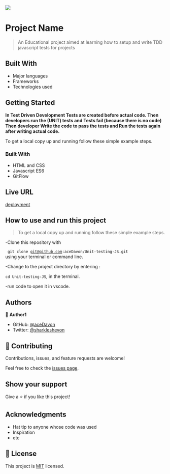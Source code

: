 ![](https://img.shields.io/badge/Microverse-blueviolet)

# Project Name

> An Educational project aimed at learning how to setup and write TDD javascript tests for projects


## Built With

- Major languages
- Frameworks
- Technologies used

## Getting Started

**In Test Driven Development Tests are created before actual code.
Then developers run the (UNIT) tests and Tests fail (because there is no code)
Then developer Write the code to pass the tests and Run the tests again after writing actual code.**


To get a local copy up and running follow these simple example steps.

### Built With

- HTML and CSS 
- Javascript ES6
- GitFlow

## Live URL

[deployment](https://acedavon.github.io/Unit-testing-JS)

## How to use and run this project
>To get a local copy up and running follow these simple example steps.

-Clone this repository with

<code> git clone git@github.com:aceDavon/Unit-testing-JS.git </code>
using your terminal or command line.

-Change to the project directory by entering :

<code>cd Unit-testing-JS</code>, in the terminal.

-run code to open it in vscode.


## Authors

👤 **Author1**

- GitHub: [@aceDavon](https://github.com/aceDavon)
- Twitter: [@sharkleshevon](https://twitter.com/sharkleshevon)

## 🤝 Contributing

Contributions, issues, and feature requests are welcome!

Feel free to check the [issues page](../../issues/).

## Show your support

Give a ⭐️ if you like this project!

## Acknowledgments

- Hat tip to anyone whose code was used
- Inspiration
- etc

## 📝 License

This project is [MIT](./MIT.md) licensed.

